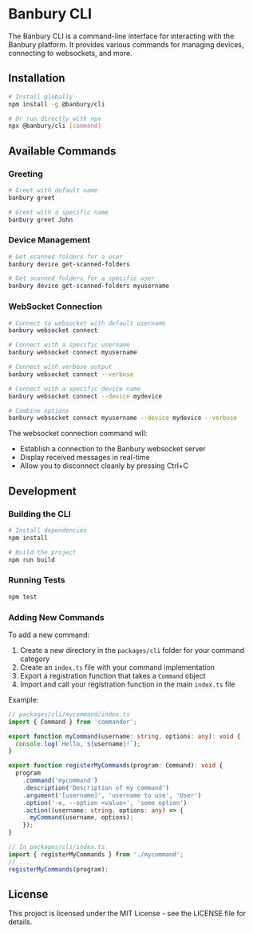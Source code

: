 # Banbury CLI

The Banbury CLI is a command-line interface for interacting with the Banbury platform. It provides various commands for managing devices, connecting to websockets, and more.

## Installation

```bash
# Install globally
npm install -g @banbury/cli

# Or run directly with npx
npx @banbury/cli [command]
```

## Available Commands

### Greeting

```bash
# Greet with default name
banbury greet

# Greet with a specific name
banbury greet John
```

### Device Management

```bash
# Get scanned folders for a user
banbury device get-scanned-folders

# Get scanned folders for a specific user
banbury device get-scanned-folders myusername
```

### WebSocket Connection

```bash
# Connect to websocket with default username
banbury websocket connect

# Connect with a specific username
banbury websocket connect myusername

# Connect with verbose output
banbury websocket connect --verbose

# Connect with a specific device name
banbury websocket connect --device mydevice

# Combine options
banbury websocket connect myusername --device mydevice --verbose
```

The websocket connection command will:
- Establish a connection to the Banbury websocket server
- Display received messages in real-time
- Allow you to disconnect cleanly by pressing Ctrl+C

## Development

### Building the CLI

```bash
# Install dependencies
npm install

# Build the project
npm run build
```

### Running Tests

```bash
npm test
```

### Adding New Commands

To add a new command:

1. Create a new directory in the `packages/cli` folder for your command category
2. Create an `index.ts` file with your command implementation
3. Export a registration function that takes a `Command` object
4. Import and call your registration function in the main `index.ts` file

Example:

```typescript
// packages/cli/mycommand/index.ts
import { Command } from 'commander';

export function myCommand(username: string, options: any): void {
  console.log(`Hello, ${username}!`);
}

export function registerMyCommands(program: Command): void {
  program
    .command('mycommand')
    .description('Description of my command')
    .argument('[username]', 'username to use', 'User')
    .option('-o, --option <value>', 'some option')
    .action((username: string, options: any) => {
      myCommand(username, options);
    });
}

// In packages/cli/index.ts
import { registerMyCommands } from './mycommand';
// ...
registerMyCommands(program);
```

## License

This project is licensed under the MIT License - see the LICENSE file for details. 